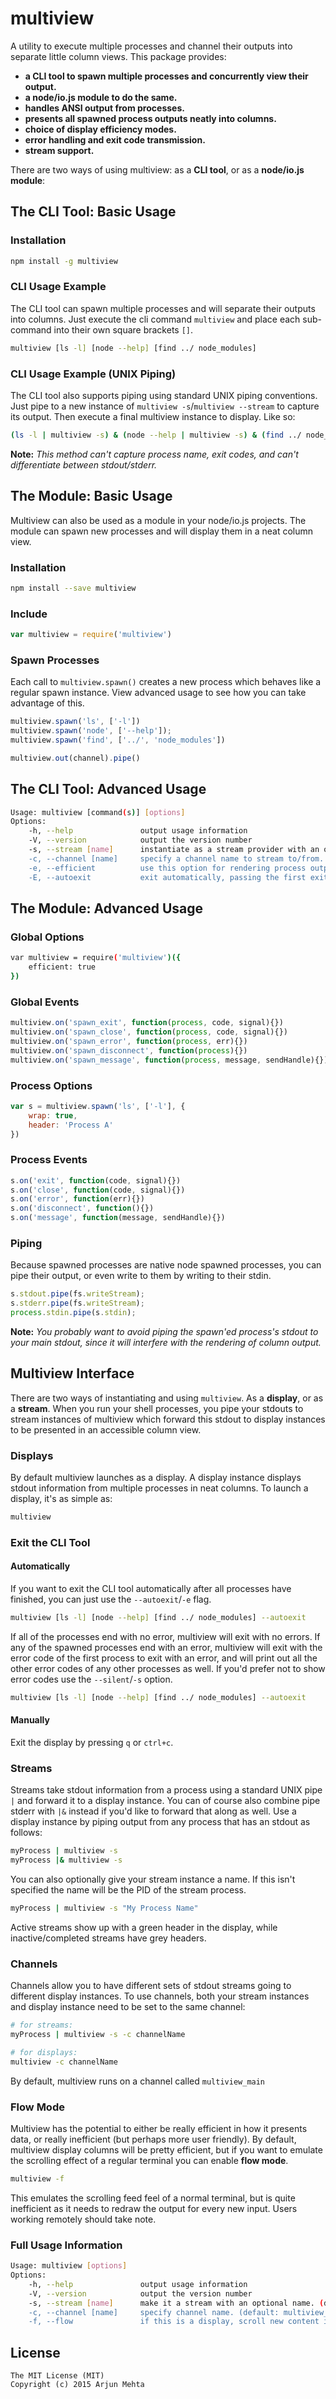 # multiview

A utility to execute multiple processes and channel their outputs into separate little column views. This package provides:

- **a CLI tool to spawn multiple processes and concurrently view their output.**
- **a node/io.js module to do the same.**
- **handles ANSI output from processes.**
- **presents all spawned process outputs neatly into columns.**
- **choice of display efficiency modes.**
- **error handling and exit code transmission.**
- **stream support.**

There are two ways of using multiview: as a **CLI tool**, or as a **node/io.js module**:

## The CLI Tool: Basic Usage

### Installation
```bash
npm install -g multiview
```

### CLI Usage Example
The CLI tool can spawn multiple processes and will separate their outputs into columns. Just execute the cli command `multiview` and place each sub-command into their own square brackets `[]`.

```bash
multiview [ls -l] [node --help] [find ../ node_modules]
```

### CLI Usage Example (UNIX Piping)
The CLI tool also supports piping using standard UNIX piping conventions. Just pipe to a new instance of `multiview -s`/`multiview --stream` to capture its output. Then execute a final multiview instance to display. Like so:

```bash
(ls -l | multiview -s) & (node --help | multiview -s) & (find ../ node_modules | multiview -s) & multiview
```

**Note:** *This method can't capture process name, exit codes, and can't differentiate between stdout/stderr.*

## The Module: Basic Usage

Multiview can also be used as a module in your node/io.js projects. The module can spawn new processes and will display them in a neat column view.

### Installation
```bash
npm install --save multiview
```

### Include
```javascript
var multiview = require('multiview')
```

### Spawn Processes
Each call to `multiview.spawn()` creates a new process which behaves like a regular spawn instance. View advanced usage to see how you can take advantage of this.

```javascript
multiview.spawn('ls', ['-l'])
multiview.spawn('node', ['--help']);
multiview.spawn('find', ['../', 'node_modules'])
```

```javascript
multiview.out(channel).pipe()
```

## The CLI Tool: Advanced Usage

```bash
Usage: multiview [command(s)] [options]
Options:
    -h, --help               output usage information
    -V, --version            output the version number
    -s, --stream [name]      instantiate as a stream provider with an optional name. (default: the stream's PID)
    -c, --channel [name]     specify a channel name to stream to/from. (default: multiview_main)
    -e, --efficient          use this option for rendering process output efficiently. Useful when connected remotely and reduces terminal cpu usage.
    -E, --autoexit           exit automatically, passing the first exit code received, if there is one.
```


## The Module: Advanced Usage

### Global Options
```bash
var multiview = require('multiview')({    
    efficient: true
})
```

### Global Events
```javascript
multiview.on('spawn_exit', function(process, code, signal){})
multiview.on('spawn_close', function(process, code, signal){})
multiview.on('spawn_error', function(process, err){})
multiview.on('spawn_disconnect', function(process){})
multiview.on('spawn_message', function(process, message, sendHandle){})
```

### Process Options
```javascript
var s = multiview.spawn('ls', ['-l'], { 
    wrap: true, 
    header: 'Process A'
})
```

### Process Events

```javascript
s.on('exit', function(code, signal){})
s.on('close', function(code, signal){})
s.on('error', function(err){})
s.on('disconnect', function(){})
s.on('message', function(message, sendHandle){})
```


### Piping
Because spawned processes are native node spawned processes, you can pipe their output, or even write to them by writing to their stdin.

```javascript
s.stdout.pipe(fs.writeStream);
s.stderr.pipe(fs.writeStream);
process.stdin.pipe(s.stdin);
```

**Note:** *You probably want to avoid piping the spawn'ed process's stdout to your main stdout, since it will interfere with the rendering of column output.*



## Multiview Interface
There are two ways of instantiating and using `multiview`. As a **display**, or as a **stream**. When you run your shell processes, you pipe your stdouts to stream instances of multiview which forward this stdout to display instances to be presented in an accessible column view.

### Displays
By default multiview launches as a display. A display instance displays stdout information from multiple processes in neat columns. To launch a display, it's as simple as:

```bash
multiview
```

### Exit the CLI Tool

#### Automatically
If you want to exit the CLI tool automatically after all processes have finished, you can just use the `--autoexit`/`-e` flag.

```bash
multiview [ls -l] [node --help] [find ../ node_modules] --autoexit
```

If all of the processes end with no error, multiview will exit with no errors. If any of the spawned processes end with an error, multiview will exit with the error code of the first process to exit with an error, and will print out all the other error codes of any other processes as well. If you'd prefer not to show error codes use the `--silent`/`-s` option.

```bash
multiview [ls -l] [node --help] [find ../ node_modules] --autoexit
```


#### Manually
Exit the display by pressing `q` or `ctrl+c`.

### Streams
Streams take stdout information from a process using a standard UNIX pipe `|` and forward it to a display instance. You can of course also combine pipe stderr with `|&` instead if you'd like to forward that along as well. Use a display instance by piping output from any process that has an stdout as follows:

```bash
myProcess | multiview -s
myProcess |& multiview -s
```

You can also optionally give your stream instance a name. If this isn't specified the name will be the PID of the stream process.

```bash
myProcess | multiview -s "My Process Name"
```

Active streams show up with a green header in the display, while inactive/completed streams have grey headers.

### Channels
Channels allow you to have different sets of stdout streams going to different display instances. To use channels, both your stream instances and display instance need to be set to the same channel:

```bash
# for streams:
myProcess | multiview -s -c channelName

# for displays:
multiview -c channelName
```

By default, multiview runs on a channel called `multiview_main`

### Flow Mode

Multiview has the potential to either be really efficient in how it presents data, or really inefficient (but perhaps more user friendly). By default, multiview display columns will be pretty efficient, but if you want to emulate the scrolling effect of a regular terminal you can enable **flow mode**.

```bash
multiview -f
```

 This emulates the scrolling feed feel of a normal terminal, but is quite inefficient as it needs to redraw the output for every new input. Users working remotely should take note.

### Full Usage Information

```bash
Usage: multiview [options]
Options:
    -h, --help               output usage information
    -V, --version            output the version number
    -s, --stream [name]      make it a stream with an optional name. (default: the stream's PID)
    -c, --channel [name]     specify channel name. (default: multiview_main)
    -f, --flow               if this is a display, scroll new content in each column like a normal terminal. WARNING: This can be bandwidth intensive on remote connections
```


## License
```
The MIT License (MIT)
Copyright (c) 2015 Arjun Mehta
```
